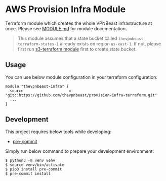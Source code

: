 # AWS Provision Infra Module
Terraform module which creates the whole VPNBeast infrastructure at once. Please see [MODULE.md](MODULE.md) for module documentation.

> This module assumes that a state bucket called `thevpnbeast-terraform-states-1` already exists on region `us-east-1`. If not, please first run [s3-terraform module](https://github.com/thevpnbeast/s3-terraform) first to create state bucket.

## Usage
You can use below module configuration in your terraform configuration:
```
module "thevpnbeast-infra" {
  source                    = "git::https://github.com/thevpnbeast/provision-infra-terraform.git"
  ...
}
```

## Development
This project requires below tools while developing:
- [pre-commit](https://pre-commit.com/)

Simply run below command to prepare your development environment:
```shell
$ python3 -m venv venv
$ source venv/bin/activate
$ pip3 install pre-commit
$ pre-commit install
```
